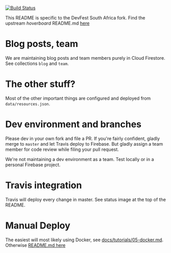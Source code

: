 [![Build Status](https://travis-ci.org/gdg-southafrica/hoverboard.svg?branch=master)](https://travis-ci.org/gdg-southafrica/hoverboard)

This README is specific to the DevFest South Africa fork. Find the upstream _hoverboard_ README.md [here](https://github.com/gdg-x/hoverboard/blob/master/README.md)

# Blog posts, team
We are maintaining blog posts and team members purely in Cloud Firestore. See collections `blog` and `team`. 

# The other stuff? 
Most of the other important things are configured and deployed from `data/resources.json`. 

# Dev environment and branches 
Please dev in your own fork and file a PR. If you're fairly confident, gladly merge to `master` and let Travis deploy to Firebase. But gladly assign a team member for code review while filing your pull request. 

We're not maintaining a dev environment as a team. Test locally or in a personal Firebase project. 

# Travis integration
Travis will deploy every change in master. See status image at the top of the README. 

# Manual Deploy
The easiest will most likely using Docker, see [docs/tutorials/05-docker.md](docs/tutorials/05-docker.md). Otherwise [README.md here](https://github.com/gdg-x/hoverboard/blob/master/README.md)
